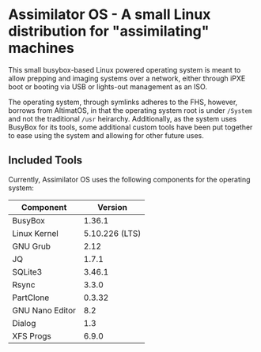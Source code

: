 # Assimilator OS - A small Linux distribution for "assimilating" machines

This small busybox-based Linux powered operating system is meant to allow prepping and imaging systems over a network, either through iPXE boot or booting via USB or lights-out management as an ISO.

The operating system, through symlinks adheres to the FHS, however, borrows from AltimatOS, in that the operating system root is under `/System` and not the traditional `/usr` heirarchy. Additionally, as the system uses BusyBox for its tools, some additional custom tools have been put together to ease using the system and allowing for other future uses.

## Included Tools

Currently, Assimilator OS uses the following components for the operating system:

| Component | Version |
| --- | --- |
| BusyBox | 1.36.1 |
| Linux Kernel | 5.10.226 (LTS) |
| GNU Grub | 2.12 |
| JQ | 1.7.1 |
| SQLite3 | 3.46.1 |
| Rsync | 3.3.0 |
| PartClone | 0.3.32 |
| GNU Nano Editor | 8.2 |
| Dialog | 1.3 |
| XFS Progs | 6.9.0 |
